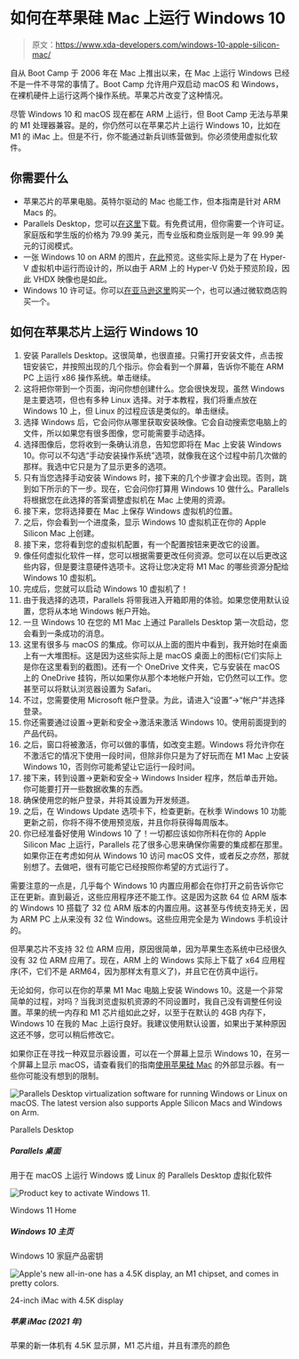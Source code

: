 # 如何在苹果硅 Mac 上运行 Windows 10

> 原文：<https://www.xda-developers.com/windows-10-apple-silicon-mac/>

自从 Boot Camp 于 2006 年在 Mac 上推出以来，在 Mac 上运行 Windows 已经不是一件不寻常的事情了。Boot Camp 允许用户双启动 macOS 和 Windows，在裸机硬件上运行这两个操作系统。苹果芯片改变了这种情况。

尽管 Windows 10 和 macOS 现在都在 ARM 上运行，但 Boot Camp 无法与苹果的 M1 处理器兼容。是的，你仍然可以在苹果芯片上运行 Windows 10，比如在 M1 的 iMac 上。但是不行，你不能通过新兵训练营做到。你必须使用虚拟化软件。

## 你需要什么

*   苹果芯片的苹果电脑。英特尔驱动的 Mac 也能工作，但本指南是针对 ARM Macs 的。
*   Parallels Desktop，您可以[在这里](https://www.anrdoezrs.net/links/100122946/type/dlg/sid/UUxdaUeUpU2283/https://www.parallels.com/)下载。有免费试用，但你需要一个许可证。家庭版和学生版的价格为 79.99 美元，而专业版和商业版则是一年 99.99 美元的订阅模式。
*   一张 Windows 10 on ARM 的图片，[在此](https://www.microsoft.com/en-us/software-download/windowsinsiderpreviewARM64)预览。这些实际上是为了在 Hyper-V 虚拟机中运行而设计的，所以由于 ARM 上的 Hyper-V 仍处于预览阶段，因此 VHDX 映像也是如此。
*   Windows 10 许可证。你可以[在亚马逊这里](https://www.amazon.com/Microsoft-Windows-10-Home-Download/dp/B01019BM7O/?tag=xda-60mb7v7-20&ascsubtag=UUxdaUeUpU2283&asc_refurl=https%3A%2F%2Fwww.xda-developers.com%2Fwindows-10-apple-silicon-mac%2F&asc_campaign=Short-Term)购买一个，也可以通过微软商店购买一个。

## 如何在苹果芯片上运行 Windows 10

1.  安装 Parallels Desktop。这很简单，也很直接。只需打开安装文件，点击按钮安装它，并按照出现的几个指示。你会看到一个屏幕，告诉你不能在 ARM PC 上运行 x86 操作系统。单击继续。
2.  这将把你带到一个页面，询问你想创建什么。您会很快发现，虽然 Windows 是主要选项，但也有多种 Linux 选择。对于本教程，我们将重点放在 Windows 10 上，但 Linux 的过程应该是类似的。单击继续。
3.  选择 Windows 后，它会问你从哪里获取安装映像。它会自动搜索您电脑上的文件，所以如果您有很多图像，您可能需要手动选择。
4.  选择图像后，您将收到一条确认消息，告知您即将在 Mac 上安装 Windows 10。你可以不勾选“手动安装操作系统”选项，就像我在这个过程中前几次做的那样。我选中它只是为了显示更多的选项。
5.  只有当您选择手动安装 Windows 时，接下来的几个步骤才会出现。否则，跳到如下所示的下一步。现在，它会问你打算用 Windows 10 做什么。Parallels 将根据您在此选择的答案调整虚拟机在 Mac 上使用的资源。
6.  接下来，您将选择要在 Mac 上保存 Windows 虚拟机的位置。
7.  之后，你会看到一个进度条，显示 Windows 10 虚拟机正在你的 Apple Silicon Mac 上创建。
8.  接下来，您将看到您的虚拟机配置，有一个配置按钮来更改它的设置。
9.  像任何虚拟化软件一样，您可以根据需要更改任何资源。您可以在以后更改这些内容，但是要注意硬件选项卡。这将让您决定将 M1 Mac 的哪些资源分配给 Windows 10 虚拟机。
10.  完成后，您就可以启动 Windows 10 虚拟机了！
11.  由于我选择的选项，Parallels 将带我进入开箱即用的体验。如果您使用默认设置，您将从本地 Windows 帐户开始。
12.  一旦 Windows 10 在您的 M1 Mac 上通过 Parallels Desktop 第一次启动，您会看到一条成功的消息。
13.  这里有很多与 macOS 的集成。你可以从上面的图片中看到，我开始时在桌面上有一大堆图标。这是因为这些实际上是 macOS 桌面上的图标(它们实际上是你在这里看到的截图)。还有一个 OneDrive 文件夹，它与安装在 macOS 上的 OneDrive 挂钩，所以如果你从那个本地帐户开始，它仍然可以工作。您甚至可以将默认浏览器设置为 Safari。
14.  不过，您需要使用 Microsoft 帐户登录。为此，请进入“设置”->“帐户”并选择登录。
15.  你还需要通过设置->更新和安全->激活来激活 Windows 10。使用前面提到的产品代码。
16.  之后，窗口将被激活，你可以做的事情，如改变主题。Windows 将允许你在不激活它的情况下使用一段时间，但除非你只是为了好玩而在 M1 Mac 上安装 Windows 10，否则你可能希望让它运行一段时间。
17.  接下来，转到设置->更新和安全-> Windows Insider 程序，然后单击开始。你可能要打开一些数据收集的东西。
18.  确保使用您的帐户登录，并将其设置为开发频道。
19.  之后，在 Windows Update 选项卡下，检查更新。在秋季 Windows 10 功能更新之前，你将不得不使用预览版，并且你将获得每周版本。
20.  你已经准备好使用 Windows 10 了！一切都应该如你所料在你的 Apple Silicon Mac 上运行，Parallels 花了很多心思来确保你需要的集成都在那里。如果你正在考虑如何从 Windows 10 访问 macOS 文件，或者反之亦然，那就别想了。去做吧，很有可能它已经按照你希望的方式运行了。

需要注意的一点是，几乎每个 Windows 10 内置应用都会在你打开之前告诉你它正在更新。直到最近，这些应用程序还不能工作。这是因为这款 64 位 ARM 版本的 Windows 10 搭载了 32 位 ARM 版本的内置应用。这甚至与传统支持无关，因为 ARM PC 上从来没有 32 位 Windows。这些应用完全是为 Windows 手机设计的。

但苹果芯片不支持 32 位 ARM 应用，原因很简单，因为苹果生态系统中已经很久没有 32 位 ARM 应用了。现在，ARM 上的 Windows 实际上下载了 x64 应用程序(不，它们不是 ARM64，因为那样太有意义了)，并且它在仿真中运行。

无论如何，你可以在你的苹果 M1 Mac 电脑上安装 Windows 10。这是一个非常简单的过程，对吗？当我浏览虚拟机资源的不同设置时，我自己没有调整任何设置。苹果的统一内存和 M1 芯片组如此之好，以至于在默认的 4GB 内存下，Windows 10 在我的 Mac 上运行良好。我建议使用默认设置，如果出于某种原因这还不够，您可以稍后修改它。

如果你正在寻找一种双显示器设置，可以在一个屏幕上显示 Windows 10，在另一个屏幕上显示 macOS，请查看我们的指南[使用苹果硅 Mac](https://www.xda-developers.com/use-external-monitor-with-m1-imac/) 的外部显示器。有一些你可能没有想到的限制。

 <picture>![Parallels Desktop virtualization software for running Windows or Linux on macOS. The latest version also supports Apple Silicon Macs and Windows on Arm.](img/860b397f9ada5cc74cb9a18adfa6dc9a.png)</picture> 

Parallels Desktop

##### Parallels 桌面

用于在 macOS 上运行 Windows 或 Linux 的 Parallels Desktop 虚拟化软件

 <picture>![Product key to activate Windows 11.](img/f0aac100e17e9826034b1e979981bd93.png)</picture> 

Windows 11 Home

##### Windows 10 主页

Windows 10 家庭产品密钥

 <picture>![Apple's new all-in-one has a 4.5K display, an M1 chipset, and comes in pretty colors.](img/e0e563b135bfd36fa0499bc6370388b2.png)</picture> 

24-inch iMac with 4.5K display

##### 苹果 iMac (2021 年)

苹果的新一体机有 4.5K 显示屏，M1 芯片组，并且有漂亮的颜色
